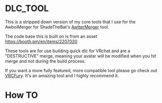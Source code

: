 # DLC_TOOL

This is a stripped down version of my core tools that I use for the AwboiMerger for ShadeTheBat's [AwtterMerger](https://github.com/dubstepdragon/AwtterMerger) tool.

The code base this is built on is from an asset https://booth.pm/en/items/2207020

These tools are for use building quick dlc for VRchat and are a "DESTRUCTIVE" merge, meaning your avatar will be modified when you hit merge and not during the build process. 

If you want a more fully featured, more compatible tool please go check out [VRCFury](https://vrcfury.com/). It's an amazing tool and I highly recommend it. 


# How TO

